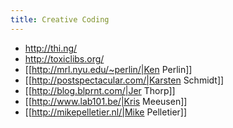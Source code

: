 ```yaml
---
title: Creative Coding
---
```

* http://thi.ng/
* http://toxiclibs.org/
* [[http://mrl.nyu.edu/~perlin/|Ken Perlin]]
* [[http://postspectacular.com/|Karsten Schmidt]]
* [[http://blog.blprnt.com/|Jer Thorp]]
* [[http://www.lab101.be/|Kris Meeusen]]
* [[http://mikepelletier.nl/|Mike Pelletier]]
